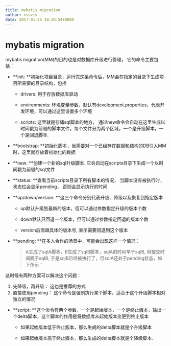 ```yaml
---
title: mybatis migration
author: essviv
date: 2017-01-25 10:20:54+0800
---
```


# mybatis migration

mybatis migration(MM)的目的也是对数据库升级进行管理， 它的命令主要包括：

* **init: **初始化项目目录，运行完这条命令后，MM会在指定的目录下生成项目所需要的目录结构，包括

	* drivers: 用于存放数据库驱动

	* environments: 环境变量参数，默认有development.properties，代表开发环境，可以通过这里设置多个环境

	* scripts: 这里就是存储sql脚本的地方， 通过new命令会自动在这里生成以时间戳为前缀的脚本文件，每个文件分为两个区域，一个是升级脚本，一个是回退脚本.
	
* **bootstrap: **初始化脚本，当需要对一个已经存在数据和结构的DB引入MM时，这里就存放着初始化的数据

* **new: **创建一个新的sql升级脚本. 它会自动在scripts目录下生成一个以时间戳为前缀的sql文件

* **status: **查看当前scripts目录下所有脚本的情况， 当脚本没有被执行时，状态栏会显示pending， 否则会显示执行的时间

* **up/down/version: **这三个命令分别代表升级、降级以及恢复到指定版本

	* up默认升级到最新的版本，但可以通过参数指定升级的版本个数

	* down默认只回退一个版本，但可以通过参数指定回退的版本个数

	* version后面跟具体的版本号, 表示需要回退到这个版本

* **pending: **在多人合作的场景中，可能会出现这样一个情况：

	> A生成了sqlA脚本，B生成了sqlB脚本，sqlA的时间早于sqlB, 但提交时间晚于sqlB, 于是sqlB已经被执行了，但sqlA还处于pending状态，如下所示：

这时候有两种方案可以解决这个问题：
1. 先降级，再升级： 这也是推荐的方式
2. 直接使用pending： 这个命令是强制执行某个脚本，适合于这个升级脚本相对独立的情况

* **script: **这个命令有两个参数，一个是起始版本，一个是终止版本，输出一个delta脚本，这个脚本的作用是将数据库从起始版本变更到终止版本

	* 如果起始版本低于终止版本，那么生成的delta脚本就是个升级脚本

	* 如果起始版本高于终止版本，那么生成的delta脚本就是个降级脚本.